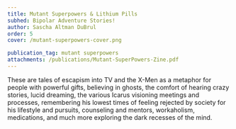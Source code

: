 ```yaml
---
title: Mutant Superpowers & Lithium Pills
subhed: Bipolar Adventure Stories!
author: Sascha Altman DuBrul
order: 5
cover: /mutant-superpowers-cover.png

publication_tag: mutant superpowers
attachments: /publications/Mutant-SuperPowers-Zine.pdf
---
```


These are tales of escapism into TV and the X-Men as a metaphor for people with
powerful gifts, believing in ghosts, the comfort of hearing crazy stories, lucid
dreaming, the various Icarus visioning meetings and processes, remembering his
lowest times of feeling rejected by society for his lifestyle and pursuits,
counseling and mentors, workaholism, medications, and much more exploring the
dark recesses of the mind.

<!-- more -->
